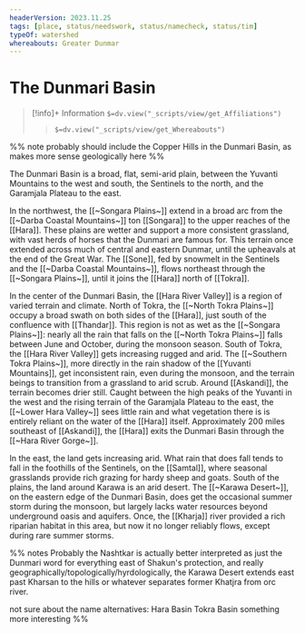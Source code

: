 ```yaml
---
headerVersion: 2023.11.25
tags: [place, status/needswork, status/namecheck, status/tim]
typeOf: watershed
whereabouts: Greater Dunmar
---
```

# The Dunmari Basin
>[!info]+ Information
> `$=dv.view("_scripts/view/get_Affiliations")`
>> `$=dv.view("_scripts/view/get_Whereabouts")`

%% note probably should include the Copper Hills in the Dunmari Basin, as makes more sense geologically here %%

The Dunmari Basin is a broad, flat, semi-arid plain, between the Yuvanti Mountains to the west and south, the Sentinels to the north, and the Garamjala Plateau to the east. 

In the northwest, the [[~Songara Plains~]] extend in a broad arc from the [[~Darba Coastal Mountains~]] ton [[Songara]] to the upper reaches of the [[Hara]]. These plains are wetter and support a more consistent grassland, with vast herds of horses that the Dunmari are famous for. This terrain once extended across much of central and eastern Dunmar, until the upheavals at the end of the Great War. The [[Sone]], fed by snowmelt in the Sentinels and the [[~Darba Coastal Mountains~]], flows northeast through the [[~Songara Plains~]], until it joins the [[Hara]] north of [[Tokra]]. 

In the center of the Dunmari Basin, the [[Hara River Valley]] is a region of varied terrain and climate. North of Tokra, the [[~North Tokra Plains~]] occupy a broad swath on both sides of the [[Hara]], just south of the confluence with [[Thandar]]. This region is not as wet as the [[~Songara Plains~]]: nearly all the rain that falls on the [[~North Tokra Plains~]] falls between June and October, during the monsoon season. South of Tokra, the [[Hara River Valley]] gets increasing rugged and arid. The [[~Southern Tokra Plains~]], more directly in the rain shadow of the [[Yuvanti Mountains]], get inconsistent rain, even during the monsoon, and the terrain beings to transition from a grassland to arid scrub. Around [[Askandi]], the terrain becomes drier still. Caught between the high peaks of the Yuvanti in the west and the rising terrain of the Garamjala Plateau to the east, the [[~Lower Hara Valley~]] sees little rain and what vegetation there is is entirely reliant on the water of the [[Hara]] itself. Approximately 200 miles southeast of [[Askandi]], the [[Hara]] exits the Dunmari Basin through the [[~Hara River Gorge~]].

In the east, the land gets increasing arid. What rain that does fall tends to fall in the foothills of the Sentinels, on the [[Samtal]], where seasonal grasslands provide rich grazing for hardy sheep and goats. South of the plains, the land around Karawa is an arid desert. The [[~Karawa Desert~]], on the eastern edge of the Dunmari Basin, does get the occasional summer storm during the monsoon, but largely lacks water resources beyond underground oasis and aquifers. Once, the [[Kharja]] river provided a rich riparian habitat in this area, but now it no longer reliably flows, except during rare summer storms. 

%% notes
Probably the Nashtkar is actually better interpreted as just the Dunmari word for everything east of Shakun's protection, and really geographically/topologically/hyrdologically, the Karawa Desert extends east past Kharsan to the hills or whatever separates former Khatjra from orc river.

not sure about the name 
alternatives:
Hara Basin
Tokra Basin 
something more interesting
%%